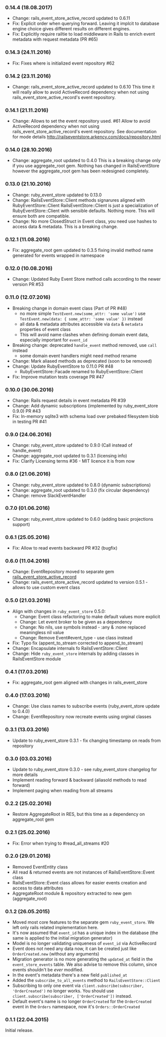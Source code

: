 ### 0.14.4 (18.08.2017)

* Change: rails_event_store_active_record updated to 0.6.11
* Fix: Explicit order when querying forward. Leaving it implcit to database engine choice gives different results on different engines.
* Fix: Explicitly require railtie to load middleware in Rails to enrich event metadata with request metadata (PR #65)

### 0.14.3 (24.11.2016)

* Fix: Fixes where is initialized event repository #62

### 0.14.2 (23.11.2016)

* Change: rails_event_store_active_record updated to 0.6.10
          This time it will really allow to avoid ActiveRecord dependency when not using rails_event_store_active_record's
          event repository.

### 0.14.1 (21.11.2016)

* Change: Allows to set the event repository used. #61
          Allow to avoid ActiveRecord dependency when not using rails_event_store_active_record's
          event repository. See documentation for mode details http://railseventstore.arkency.com/docs/repository.html

### 0.14.0 (28.10.2016)

* Change: aggregate_root updated to 0.4.0
          This is a breaking change only if you use aggregate_root gem.
          Nothing has changed in RailsEventStore however the aggregate_root gem
          has been redesigned completely.

### 0.13.0 (21.10.2016)

* Change: ruby_event_store updated to 0.13.0
* Change: RailsEventStore::Client methods signarures aligned with RubyEventStore::Client
          RailsEventStore::Client is just a specialization of RubyEventStore::Client
          with sensible defaults. Nothing more. This will ensure both are compatible.
* Change: No more ClosedStruct in Event class, you need use hashes to access data & metadata.
          This is a breaking change.

### 0.12.1 (11.08.2016)

* Fix: aggregate_root gem updated to 0.3.5 fixing invalid method name generated for events wrapped in namespace

### 0.12.0 (10.08.2016)

* Change: Updated Ruby Event Store method calls according to the newer version PR #53

### 0.11.0 (12.07.2016)

* Breaking change in domain event class (Part of PR #48)
  * no more simple `TestEvent.new(some_attr: 'some value')`
    use `TestEvent.new(data: { some_attr: 'some value' })` instead
  * all data & metadata attributes accessible via `data` & `metadata` properties
    of event class
  * This will avoid name clashes when defining domain event data,
    especially important for `event_id`
* Breaking change: deprecated `handle_event` method removed, use `call` instead
  * some domain event handlers might need method rename
* Change: Mark aliased methods as deprecated (soon to be removed)
* Change: Update RubyEventStore to 0.11.0 PR #48
  * RubyEventStore::Facade renamed to RubyEventStore::Client
* Fix: Improve mutation tests coverage PR #47

### 0.10.0 (30.06.2016)

* Change: Rails request details in event metadata PR #39
* Change: Add dynamic subscriptions (implemented by ruby_event_store 0.9.0) PR #43
* Fix: In-memory sqlite3 with schema load over prebaked filesystem blob in testing  PR #41

### 0.9.0 (24.06.2016)

* Change: ruby_event_store updated to 0.9.0 (Call instead of handle_event)
* Change: aggregate_root updated to 0.3.1 (licensing info)
* Fix: Clarify Licensing terms #36 - MIT licence it is from now

### 0.8.0 (21.06.2016)

* Change: ruby_event_store updated to 0.8.0 (dynamic subscriptions)
* Change: aggregate_root updated to 0.3.0 (fix circular dependency)
* Change: remove SlackEventHandler

### 0.7.0 (01.06.2016)

* Change: ruby_event_store updated to 0.6.0 (adding basic projections support)

### 0.6.1 (25.05.2016)

* Fix: Allow to read events backward PR #32 (bugfix)

### 0.6.0 (11.04.2016)

* Change: EventRepository moved to separate gem [rails_event_store_active_record](http://github.com/arkency/rails_event_store_active_record)
* Change: rails_event_store_active_record updated to version 0.5.1 - allows to use custom event class

### 0.5.0 (21.03.2016)

* Align with changes in `ruby_event_store` 0.5.0:
  * Change: Event class refactoring to make default values more explicit
  * Change: Let event broker to be given as a dependency
  * Change: No nils, use symbols instead - :any & :none replaced meaningless nil value
  * Change: Remove Event#event_type - use class instead
* Fix: Typo fix (appent_to_stream corrected to append_to_stream)
* Change: Encapsulate internals fo RailsEventStore::Client
* Change: Hide `ruby_event_store` internals by adding classes in RailsEventStore module

### 0.4.1 (17.03.2016)

* Fix: aggregate_root gem aligned with changes in rails_event_store

### 0.4.0 (17.03.2016)

* Change: Use class names to subscribe events (ruby_event_store update to  0.4.0)
* Change: EventRepository now recreate events using orginal classes

### 0.3.1 (13.03.2016)

* Update to ruby_event_store 0.3.1 - fix changing timestamp on reads from repository

### 0.3.0 (03.03.2016)

* Update to ruby_event_store 0.3.0 - see ruby_event_store changelog for more details
* Implement reading forward & backward (aliasold methods to read forward)
* Implement paging when reading from all streams

### 0.2.2 (25.02.2016)

* Restore AggregateRoot in RES, but this time as a dependency on aggregate_root gem

### 0.2.1 (25.02.2016)

* Fix: Error when trying to #read_all_streams #20

### 0.2.0 (29.01.2016)

* Removed EventEntity class
* All read & returned events are not instances of RailsEventStore::Event class
* RailsEventStore::Event class allows for easier events creation and access to data attributes
* AggregateRoot module & repository extracted to new gem (aggregate_root)

### 0.1.2 (26.05.2015)

* Moved most core features to the separate gem `ruby_event_store`. We left only rails related implementation here.
* It's now assumed that `event_id` has a unique index in the database (the same is applied to the initial migration generator)
* Model is no longer validating uniqueness of `event_id` via ActiveRecord
* Event does not need any data now, it can be created just like `OrderCreated.new` (without any arguments)
* Migration generator is no more generating the `updated_at` field in the `event_store_events` table. We also advise to remove this column, since events shouldn't be *ever* modified.
* In the event's metadata there's a new field `published_at`
* Added the `subscribe_to_all_events` method to `RailsEventStore::Client`
* Subscribing to only one event via `client.subscribe(subscriber, 'OrderCreated')` no longer works. You should use `client.subscribe(subscriber, ['OrderCreated'])` instead.
* Default event's name is no longer `OrderCreated` for the `OrderCreated` event in the `Orders` namespace, now it's `Orders::OrderCreated`

### 0.1.1 (22.04.2015)

Initial release.
